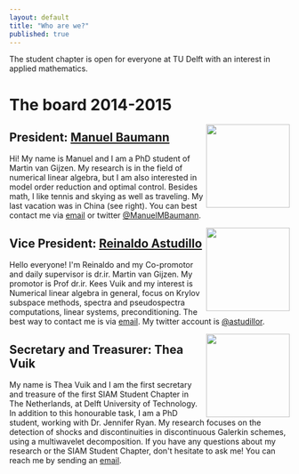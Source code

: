 ```yaml
---
layout: default
title: "Who are we?"
published: true
---
```


The student chapter is open for everyone at TU Delft with an interest in applied mathematics.

The board 2014-2015
===================

<img align="right" src="{{ site.baseurl }}/images/manuel_china.jpg" height="150" />

President: [Manuel Baumann]
---------------------------

Hi! My name is Manuel and I am a PhD student of Martin van Gijzen. My research is in the field of numerical linear algebra, but I am also interested in model order reduction and optimal control.
Besides math, I like tennis and skying as well as traveling. My last vacation was in China (see right). You can best contact me via [email](mailto:M.M.Baumann@tudelft.nl) or twitter [@ManuelMBaumann](https://twitter.com/ManuelMBaumann).


<img align="right" src="{{ site.baseurl }}/images/reinaldo.jpg" height="150" />

Vice President: [Reinaldo Astudillo]
---------------------------

Hello everyone! I'm Reinaldo and my Co-promotor and daily supervisor is dr.ir. Martin van Gijzen. My promotor is Prof dr.ir. Kees Vuik and my interest is Numerical linear algebra in general, focus on Krylov subspace methods, spectra and pseudospectra computations, linear systems, preconditioning. The best way to contact me is via [email](mailto:R.A.Astudillo@tudelft.nl). My twitter account is [@astudillor](https://twitter.com/astudillor).


<img align="right" src="{{ site.baseurl }}/images/thea.jpg" height="150" />

Secretary and Treasurer: Thea Vuik 
---------------------------

My name is Thea Vuik and I am the first secretary and treasure of the first SIAM Student Chapter in The Netherlands, at Delft University of Technology. In addition to this honourable task, I am a PhD student, working with Dr. Jennifer Ryan. My research focuses on the detection of shocks and discontinuities in discontinuous Galerkin schemes, using a multiwavelet decomposition. If you have any questions about my research or the SIAM Student Chapter, don't hesitate to ask me! You can reach me by sending an [email](mailto:M.J.Vuik@tudelft.nl).


[Manuel Baumann]: http://www.manuelbaumann.de
[Reinaldo Astudillo]: http://ta.twi.tudelft.nl/nw/users/rastudillo/

